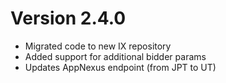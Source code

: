 Version 2.4.0
=============

- Migrated code to new IX repository
- Added support for additional bidder params
- Updates AppNexus endpoint (from JPT to UT)
